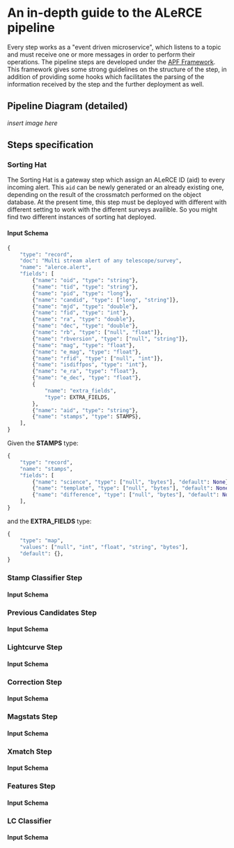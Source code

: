 # An in-depth guide to the ALeRCE pipeline

Every step works as a "event driven microservice", which listens to a topic and must receive one or more messages in order to perform their operations. The pipeline steps are developed under the [APF Framework](https://github.com/alercebroker/APF). This framework gives some strong guidelines on the structure of the step, in addition of providing some hooks which facilitates the parsing of the information received by the step and the further deployment as well.  

## Pipeline Diagram (detailed)

*insert image here*

## Steps specification

### Sorting Hat

The Sorting Hat is a gateway step which assign an ALeRCE ID (aid) to every incoming alert. This `aid` can be newly generated or an already existing one, depending on the result of the crossmatch performed on the object database. 
At the present time, this step must be deployed with different with different setting to work with the different surveys availible. So you might find two different instances of sorting hat deployed.

#### Input Schema

```python
{
    "type": "record",
    "doc": "Multi stream alert of any telescope/survey",
    "name": "alerce.alert",
    "fields": [
        {"name": "oid", "type": "string"},
        {"name": "tid", "type": "string"},
        {"name": "pid", "type": "long"},
        {"name": "candid", "type": ["long", "string"]},
        {"name": "mjd", "type": "double"},
        {"name": "fid", "type": "int"},
        {"name": "ra", "type": "double"},
        {"name": "dec", "type": "double"},
        {"name": "rb", "type": ["null", "float"]},
        {"name": "rbversion", "type": ["null", "string"]},
        {"name": "mag", "type": "float"},
        {"name": "e_mag", "type": "float"},
        {"name": "rfid", "type": ["null", "int"]},
        {"name": "isdiffpos", "type": "int"},
        {"name": "e_ra", "type": "float"},
        {"name": "e_dec", "type": "float"},
        {
            "name": "extra_fields",
            "type": EXTRA_FIELDS,
        },
        {"name": "aid", "type": "string"},
        {"name": "stamps", "type": STAMPS},
    ],
}
```

Given the **STAMPS** type:

```python
{
    "type": "record",
    "name": "stamps",
    "fields": [
        {"name": "science", "type": ["null", "bytes"], "default": None},
        {"name": "template", "type": ["null", "bytes"], "default": None},
        {"name": "difference", "type": ["null", "bytes"], "default": None},
    ],
}
```

and the **EXTRA_FIELDS** type:

```python
{
    "type": "map",
    "values": ["null", "int", "float", "string", "bytes"],
    "default": {},
}
```

### Stamp Classifier Step

#### Input Schema

### Previous Candidates Step

#### Input Schema

### Lightcurve Step 

#### Input Schema

### Correction Step

#### Input Schema

### Magstats Step

#### Input Schema

### Xmatch Step

#### Input Schema

### Features Step

#### Input Schema

### LC Classifier

#### Input Schema